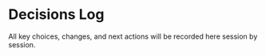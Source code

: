 ﻿# Decisions Log
All key choices, changes, and next actions will be recorded here session by session.
